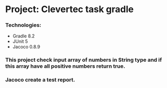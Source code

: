 # Project: Clevertec task gradle

### Technologies:
- Gradle 8.2
- JUnit 5
- Jacoco 0.8.9

### This project check input array of numbers in String type and if this array have all positive numbers return true.
### Jacoco create a test report.
